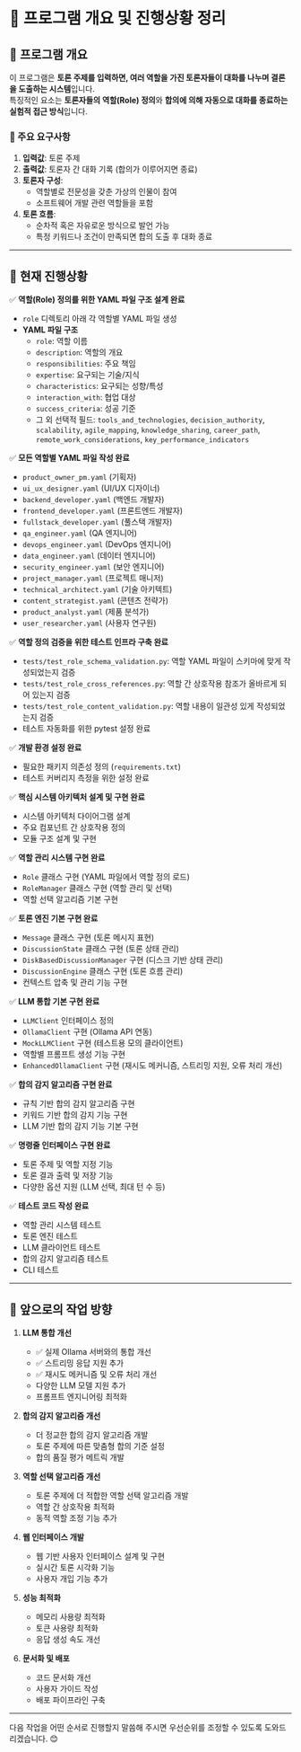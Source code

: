 # 🚀 프로그램 개요 및 진행상황 정리

## 🔹 프로그램 개요
이 프로그램은 **토론 주제를 입력하면, 여러 역할을 가진 토론자들이 대화를 나누며 결론을 도출하는 시스템**입니다.  
특징적인 요소는 **토론자들의 역할(Role) 정의**와 **합의에 의해 자동으로 대화를 종료하는 실험적 접근 방식**입니다.

### 📌 주요 요구사항
1. **입력값**: 토론 주제
2. **출력값**: 토론자 간 대화 기록 (합의가 이루어지면 종료)
3. **토론자 구성**:
   - 역할별로 전문성을 갖춘 가상의 인물이 참여
   - 소프트웨어 개발 관련 역할들을 포함
4. **토론 흐름**:
   - 순차적 혹은 자유로운 방식으로 발언 가능
   - 특정 키워드나 조건이 만족되면 합의 도출 후 대화 종료

---

## 🔹 현재 진행상황

✅ **역할(Role) 정의를 위한 YAML 파일 구조 설계 완료**  
- `role` 디렉토리 아래 각 역할별 YAML 파일 생성  
- **YAML 파일 구조**
  - `role`: 역할 이름
  - `description`: 역할의 개요
  - `responsibilities`: 주요 책임
  - `expertise`: 요구되는 기술/지식
  - `characteristics`: 요구되는 성향/특성
  - `interaction_with`: 협업 대상
  - `success_criteria`: 성공 기준
  - 그 외 선택적 필드: `tools_and_technologies`, `decision_authority`, `scalability`, `agile_mapping`, `knowledge_sharing`, `career_path`, `remote_work_considerations`, `key_performance_indicators`

✅ **모든 역할별 YAML 파일 작성 완료**
- `product_owner_pm.yaml` (기획자)
- `ui_ux_designer.yaml` (UI/UX 디자이너)
- `backend_developer.yaml` (백엔드 개발자)
- `frontend_developer.yaml` (프론트엔드 개발자)
- `fullstack_developer.yaml` (풀스택 개발자)
- `qa_engineer.yaml` (QA 엔지니어)
- `devops_engineer.yaml` (DevOps 엔지니어)
- `data_engineer.yaml` (데이터 엔지니어)
- `security_engineer.yaml` (보안 엔지니어)
- `project_manager.yaml` (프로젝트 매니저)
- `technical_architect.yaml` (기술 아키텍트)
- `content_strategist.yaml` (콘텐츠 전략가)
- `product_analyst.yaml` (제품 분석가)
- `user_researcher.yaml` (사용자 연구원)

✅ **역할 정의 검증을 위한 테스트 인프라 구축 완료**
- `tests/test_role_schema_validation.py`: 역할 YAML 파일이 스키마에 맞게 작성되었는지 검증
- `tests/test_role_cross_references.py`: 역할 간 상호작용 참조가 올바르게 되어 있는지 검증
- `tests/test_role_content_validation.py`: 역할 내용이 일관성 있게 작성되었는지 검증
- 테스트 자동화를 위한 pytest 설정 완료

✅ **개발 환경 설정 완료**
- 필요한 패키지 의존성 정의 (`requirements.txt`)
- 테스트 커버리지 측정을 위한 설정 완료

✅ **핵심 시스템 아키텍처 설계 및 구현 완료**
- 시스템 아키텍처 다이어그램 설계
- 주요 컴포넌트 간 상호작용 정의
- 모듈 구조 설계 및 구현

✅ **역할 관리 시스템 구현 완료**
- `Role` 클래스 구현 (YAML 파일에서 역할 정의 로드)
- `RoleManager` 클래스 구현 (역할 관리 및 선택)
- 역할 선택 알고리즘 기본 구현

✅ **토론 엔진 기본 구현 완료**
- `Message` 클래스 구현 (토론 메시지 표현)
- `DiscussionState` 클래스 구현 (토론 상태 관리)
- `DiskBasedDiscussionManager` 구현 (디스크 기반 상태 관리)
- `DiscussionEngine` 클래스 구현 (토론 흐름 관리)
- 컨텍스트 압축 및 관리 기능 구현

✅ **LLM 통합 기본 구현 완료**
- `LLMClient` 인터페이스 정의
- `OllamaClient` 구현 (Ollama API 연동)
- `MockLLMClient` 구현 (테스트용 모의 클라이언트)
- 역할별 프롬프트 생성 기능 구현
- `EnhancedOllamaClient` 구현 (재시도 메커니즘, 스트리밍 지원, 오류 처리 개선)

✅ **합의 감지 알고리즘 구현 완료**
- 규칙 기반 합의 감지 알고리즘 구현
- 키워드 기반 합의 감지 기능 구현
- LLM 기반 합의 감지 기능 기본 구현

✅ **명령줄 인터페이스 구현 완료**
- 토론 주제 및 역할 지정 기능
- 토론 결과 출력 및 저장 기능
- 다양한 옵션 지원 (LLM 선택, 최대 턴 수 등)

✅ **테스트 코드 작성 완료**
- 역할 관리 시스템 테스트
- 토론 엔진 테스트
- LLM 클라이언트 테스트
- 합의 감지 알고리즘 테스트
- CLI 테스트

---

## 🔹 앞으로의 작업 방향
1. **LLM 통합 개선**
   - ✅ 실제 Ollama 서버와의 통합 개선
   - ✅ 스트리밍 응답 지원 추가
   - ✅ 재시도 메커니즘 및 오류 처리 개선
   - 다양한 LLM 모델 지원 추가
   - 프롬프트 엔지니어링 최적화

2. **합의 감지 알고리즘 개선**
   - 더 정교한 합의 감지 알고리즘 개발
   - 토론 주제에 따른 맞춤형 합의 기준 설정
   - 합의 품질 평가 메트릭 개발

3. **역할 선택 알고리즘 개선**
   - 토론 주제에 더 적합한 역할 선택 알고리즘 개발
   - 역할 간 상호작용 최적화
   - 동적 역할 조정 기능 추가

4. **웹 인터페이스 개발**
   - 웹 기반 사용자 인터페이스 설계 및 구현
   - 실시간 토론 시각화 기능
   - 사용자 개입 기능 추가

5. **성능 최적화**
   - 메모리 사용량 최적화
   - 토큰 사용량 최적화
   - 응답 생성 속도 개선

6. **문서화 및 배포**
   - 코드 문서화 개선
   - 사용자 가이드 작성
   - 배포 파이프라인 구축

---

다음 작업을 어떤 순서로 진행할지 말씀해 주시면 우선순위를 조정할 수 있도록 도와드리겠습니다. 😊